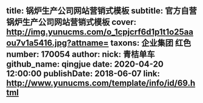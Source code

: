 title: 锅炉生产公司网站营销式模板
subtitle: 官方自营锅炉生产公司网站营销式模板
cover: http://img.yunucms.com/o_1cpjcrf6d1p1t1o25aaou7v1a5416.jpg?attname=
taxons: 企业集团 红色
number: 170054
author:
  nick: 青桔单车
  github_name: qingjue
date: 2020-04-20 12:00:00
publishDate: 2018-06-07
link: http://www.yunucms.com/template/info/id/69.html
---